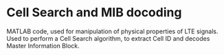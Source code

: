 # Cell Search and MIB docoding

MATLAB code, used for manipulation of physical properties of LTE signals. 
Used to perform a Cell Search algorithm, to extract Cell ID and decodes Master Information Block.

